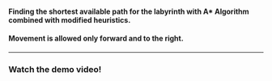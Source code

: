 #### Finding the shortest available path for the labyrinth with A* Algorithm combined with modified heuristics. 
#### Movement is allowed only forward and to the right.
---
### Watch the demo video!

